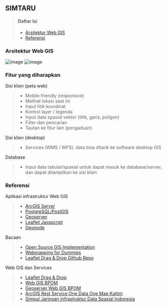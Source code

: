 ## SIMTARU
> #### Daftar Isi
> * [Arsitektur Web GIS](#arsitektur-web-gis)
> * [Referensi](#referensi)

### Arsitektur Web GIS
![image](http://geo.ifip.tuwien.ac.at/imak/2009/stack_workshop/doc/_images/stack.png)
![image](https://storage.googleapis.com/cdn.thenewstack.io/media/2017/09/2f021b01-boundless3.png)

### Fitur yang diharapkan
Sisi klien (peta web)
> * Mobile friendly (responsive)
> * Melihat lokasi saat ini
> * Input titik koordinat
> * Kontrol layer / legenda
> * Input data spasial vektor (titik, garis, poligon)
> * Filter dan pencarian
> * Tautan ke fitur lain (pengaduan)

Sisi klien (desktop)
> * Services (WMS / WFS), data bisa ditarik ke software desktop GIS

Database
> * Input data tabular/spasial untuk dapat masuk ke database/server, dan dapat ditampilkan ke sisi klien









### Referensi
Aplikasi infrastruktur Web GIS
> * [ArcGIS Server](https://enterprise.arcgis.com/en/server/latest/get-started/windows/what-is-arcgis-for-server-.htm)
> * [PostgreSQL/PostGIS](https://postgis.net/)
> * [Geoserver](https://https://www.osgeo.org/projects/geoserver/)
> * [Leaflet Javascript](https://leafletjs.com/)
> * [Geonode](http://geonode.org/)

Bacaan
> * [Open Source GIS Implementation](https://opengislab.com/blog/2017/3/22/open-source-gis-implementation-an-experiment)
> * [Webmapping for Dummies](https://www.xyht.com/spatial-itgis/web-mapping-for-dummies-my-personal-experience/)
> * [Leaflet Drag & Drop Github Repo](https://github.com/calvinmetcalf/leaflet.workspace)

Web GIS dan Services
> * [Leaflet Drag & Drop](https://leaflet.calvinmetcalf.com)
> * [Web GIS BPOM](https://gis.pom.go.id/)
> * [Geoserver Web GIS BPOM](http://gis.pom.go.id:8080/geoserver/web/wicket/bookmarkable/org.geoserver.web.demo.MapPreviewPage?1)
> * [ArcGIS Rest Service One Data One Map Kaltim](http://222.124.31.141:6080/arcgis/rest/services)
> * [Simpul Jaringan Infrastruktur Data Spasial Indonesia](https://github.com/ppids-ugm/simpul-jaringan-indonesia/blob/master/daftar-simpul-jaringan.md#kalimantan-timur)
